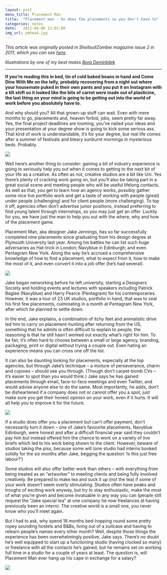 ```yaml
---
layout: post
menu_title: Placement Man
title:  "Placement man - he does the placements so you don't have to"
categories: notes
date:   2011-08-06 12:01:00
img_url: pmhead.jpg
---
```


_This article was originally posted in ShellsuitZombie magazine issue 2 in 2011, which you can see [here](http://shellsuitzombie.co.uk/magazine/)._

_Illustrations by one of my best mates [Bora Demirbilek](http://www.blogobora.com/)_

---- 


**If you’re reading this in bed, tin of cold baked beans in hand and Come Dine With Me on the telly, probably recovering from a night out where your housemate puked in their own pants and you put it on Instagram with a tilt shift so it looked like the bits of carrot were made out of plasticine, the last thing on your mind is going to be getting out into the world of work before you absolutely have to.**

And why should you? All that grown-up stuff can wait. Even with mere months to go, placements and, heaven forbid, jobs, seem pretty far away. Yes, the final project deadlines are looming, you’ve nailed your ideas and your presentation at your degree show is going to kick some serious ass. That kind of work is understandable, it’s for your degree, but real life comes after a summer of festivals and bleary sunburnt mornings in mysterious beds. Probably.

<img src="{{ site.baseurl }}/assets/img/placementman1.jpg">

Well here’s another thing to consider: gaining a bit of industry experience is going to seriously help you out when it comes to getting to the next bit of your life as a creative. As often as not, creative studios are a bit like Uni. Yes there’s plenty of cracking work going on, but you’ll also be taking part in a great social scene and meeting people who will be useful lifelong contacts. As well as that, you get to learn how an agency works, possibly gather some nice live portfolio work and get a taste of working with people (great) under people (challenging) and for client people (more challenging). To top it off, agencies often don’t advertise junior positions, instead preferring to find young talent through internships, so you may just get an offer. Luckily for you, we have just the man to help you out with the where, why and how of the placement game.

Placement Man, aka designer Jake Jennings, has so far successfully completed nine placements since graduating from his design degree at Plymouth University last year. Among his battles he can list such huge adversaries as Hat-trick in London; Navyblue in Edinburgh; and even Pentagram New York. Along the way he’s accrued a comprehensive knowledge of how to find a placement, what to expect from it, how to make the most of it, and even convert it into a job offer (he’s had several).

<img src="{{ site.baseurl }}/assets/img/pmstats1.jpg">

Jake began networking before he left university, starting a Designers Society and holding events and lectures with speakers including Patrick Baglee (Navyblue) and Harry Pearce (Pentagram) for his contemporaries. However, it was a tour of 23 UK studios, portfolio in hand, that was to seal his first few placements, culminating in a month at Pentagram New York, after which he planned to settle down. 

In the end, Jake explains, a combination of itchy feet and animalistic drive led him to carry on placement-hunting after returning from the US, something that he admits is often difficult to explain to people, the reasoning is that he still hasn’t worked out exactly what’s right for him. To be fair, it’s often hard to choose between a small or large agency, branding, packaging, print or digital without trying a couple out. Even hating an experience means you can cross one off the list. 

It can also be daunting looking for placements, especially at the top agencies, but through Jake’s technique – a mixture of perseverance, charm and cojones – should see you through. (Though don’t carpet-bomb CVs – it’s easier to spot than you would think.) Jake says he has gained placements through email, face-to-face meetings and even Twitter, and would advise anyone else to do the same. Most importantly, he adds, don’t be disheartened if a company does not or cannot offer you a spot, just make sure you get their honest opinion on your work, even if it hurts. It will all help you to improve it for the future.

<img src="{{ site.baseurl }}/assets/img/pmstats2.jpg">

If a studio does offer you a placement but can’t offer payment, don’t necessarily turn it down – one of Jake’s favourite placements, Navyblue Edinburgh, were honest and after a difficult financial year said they couldn’t pay him but instead offered him the chance to work on a variety of live briefs which led to his work being shown to the client. However, beware of studios taking the piss, because some will (one studio had interns booked solidly for the six months after Jake, begging the question ‘Is this just free labour?’)

Some studios will also offer better work than others – with everything from being treated as an “artworker” to meeting clients and being fully involved creatively. Be prepared to make tea and suck it up (not the tea) if some of your work doesn’t seem overly stimulating. Studios often have peaks and troughs of exciting work anyway, but try to stay enthusiastic, make the most of what you’re given and become invaluable in any way you can (people still request the “Jake special tea” at one company he now freelances at having previously been an intern). The creative world is a small one, you never know who you’ll meet again.

But I had to ask, why spend 18 months bed-hopping round some pretty ropey sounding hostels and B&Bs, living out of a suitcase and having to relearn people’s names every other month? Well, despite those things the experience has been overwhelmingly positive, Jake says. There’s no doubt he’s well equipped to start up a functioning studio (having clocked so many) or freelance with all the contacts he’s gained, but he remains set on working full time in a studio for a couple of years at least. The question is, will Placement Man ever hang up his cape in exchange for a salary?

<img src="{{ site.baseurl }}/assets/img/placementman2.jpg">

